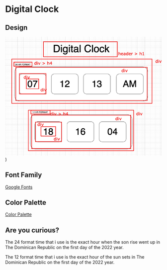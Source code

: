 # Digital Clock

## Design

![Digital Clock Design](design/Digital%20Clock%20Html.png))

## Font Family

[Google Fonts](https://fonts.google.com/share?selection.family=Roboto%20Mono:wght@100)

## Color Palette

[Color Palette](https://coolors.co/4d9de0-e15554-e1bc29-3bb273-7768ae)

## Are you curious?

The 24 format time that i use is the exact hour when the son rise went up in The Dominican Republic on the first day of the 2022 year.

The 12 format time that i use is the exact hour of the sun sets in The Dominican Republic on the first day of the 2022 year.
